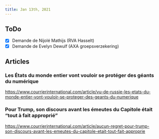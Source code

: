 ```yaml
---
title: Jan 13th, 2021
---
```


## ToDo

* [x]  Demande de Nijolé Mathijs (RVA Hasselt)
* [x]   Demande de Evelyn Dewulf (AXA groepsverzekering)
##
## Articles
### Les États du monde entier vont vouloir se protéger des géants du numérique
https://www.courrierinternational.com/article/vu-de-russie-les-etats-du-monde-entier-vont-vouloir-se-proteger-des-geants-du-numerique
### Pour Trump, son discours avant les émeutes du Capitole était “tout à fait approprié”
https://www.courrierinternational.com/article/aucun-regret-pour-trump-son-discours-avant-les-emeutes-du-capitole-etait-tout-fait-approprie
